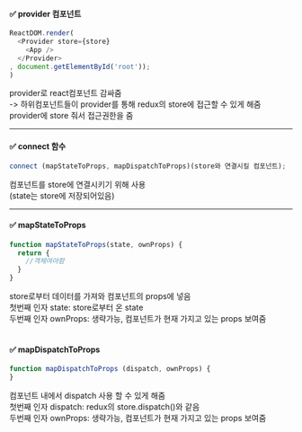 #### ✅ provider 컴포넌트
```javascript
ReactDOM.render(
  <Provider store={store}
    <App />
  </Provider>
, document.getElementById('root'));
)
```
provider로 react컴포넌트 감싸줌 <br/>
-> 하위컴포넌트들이 provider를 통해 redux의 store에 접근할 수 있게 해줌 <br/>
provider에 store 줘서 접근권한을 줌 <br/>

---
#### ✅ connect 함수
```javascript
connect (mapStateToProps, mapDispatchToProps)(store와 연결시킬 컴포넌트);
```
컴포넌트를 store에 연결시키기 위해 사용 <br/>
(state는 store에 저장되어있음)

---
#### ✅ mapStateToProps
```javascript
function mapStateToProps(state, ownProps) {
  return {
    //객체여야함
  }
}
```
store로부터 데이터를 가져와 컴포넌트의 props에 넣음<br/>
첫번째 인자 state: store로부터 온 state<br/>
두번째 인자 ownProps: 생략가능, 컴포넌트가 현재 가지고 있는 props 보여줌<br/>
<br/>
#### ✅ mapDispatchToProps
```javascript
function mapDispatchToProps (dispatch, ownProps) {
}
```
컴포넌트 내에서 dispatch 사용 할 수 있게 해줌 <br/>
첫번째 인자 dispatch: redux의 store.dispatch()와 같음 <br/>
두번째 인자 ownProps: 생략가능, 컴포넌트가 현재 가지고 있는 props 보여줌 <br/>

